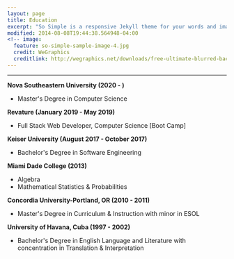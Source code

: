 ```yaml
---
layout: page
title: Education
excerpt: "So Simple is a responsive Jekyll theme for your words and images."
modified: 2014-08-08T19:44:38.564948-04:00
<!-- image:
  feature: so-simple-sample-image-4.jpg
  credit: WeGraphics
  creditlink: http://wegraphics.net/downloads/free-ultimate-blurred-background-pack/ -->
---
```


<!--Looking for a simple, responsive, theme for your Jekyll powered blog? Well look no further. Here be **So Simple Theme**, the follow up to [**Minimal Mistakes**](http://mmistakes.github.io/minimal-mistakes) --- by designer slash illustrator [Michael Rose](http://mademistakes.com).-->

<hr/>


  
**Nova Southeastern University (2020 - )**
   
   * Master's Degree in Computer Science
 
**Revature (January 2019 - May 2019)**
   * Full Stack Web Developer, Computer Science [Boot Camp]
 
**Keiser University (August 2017 - October 2017)**
   * Bachelor's Degree in Software Engineering
 
**Miami Dade College (2013)**
   * Algebra
   * Mathematical Statistics & Probabilities
   
**Concordia University-Portland, OR (2010 - 2011)**
   * Master's Degree in Curriculum & Instruction with minor in ESOL
  
**University of Havana, Cuba (1997 - 2002)**
   * Bachelor's Degree in English Language and Literature with concentration in Translation & Interpretation



[^1]: Example: *domain.com/category-name/post-title*
